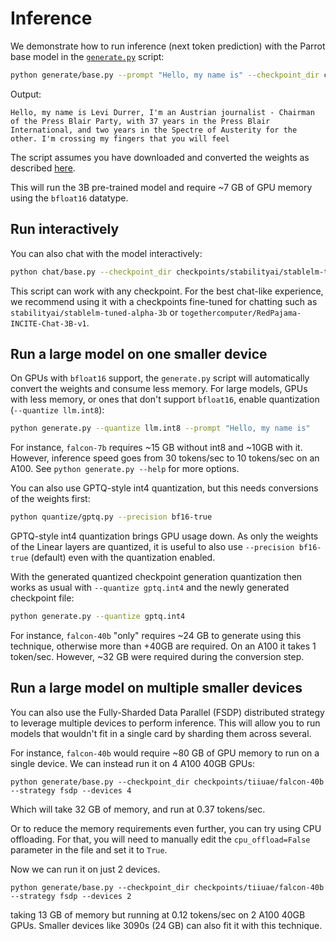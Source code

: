 # Inference

We demonstrate how to run inference (next token prediction) with the Parrot base model in the [`generate.py`](generate.py) script:

```bash
python generate/base.py --prompt "Hello, my name is" --checkpoint_dir checkpoints/stabilityai/stablelm-base-alpha-3b
```
Output:
```
Hello, my name is Levi Durrer, I'm an Austrian journalist - Chairman of the Press Blair Party, with 37 years in the Press Blair International, and two years in the Spectre of Austerity for the other. I'm crossing my fingers that you will feel
```

The script assumes you have downloaded and converted the weights as described [here](download_stablelm.md).

This will run the 3B pre-trained model and require ~7 GB of GPU memory using the `bfloat16` datatype.

## Run interactively

You can also chat with the model interactively:

```bash
python chat/base.py --checkpoint_dir checkpoints/stabilityai/stablelm-tuned-alpha-3b
```

This script can work with any checkpoint. For the best chat-like experience, we recommend using it with a checkpoints
fine-tuned for chatting such as `stabilityai/stablelm-tuned-alpha-3b` or `togethercomputer/RedPajama-INCITE-Chat-3B-v1`.

## Run a large model on one smaller device

On GPUs with `bfloat16` support, the `generate.py` script will automatically convert the weights and consume less memory.
For large models, GPUs with less memory, or ones that don't support `bfloat16`, enable quantization (`--quantize llm.int8`):

```bash
python generate.py --quantize llm.int8 --prompt "Hello, my name is"
```

For instance, `falcon-7b` requires ~15 GB without int8 and ~10GB with it. However, inference speed goes from 30 tokens/sec to 10 tokens/sec on an A100.
See `python generate.py --help` for more options.

You can also use GPTQ-style int4 quantization, but this needs conversions of the weights first:

```bash
python quantize/gptq.py --precision bf16-true
```

GPTQ-style int4 quantization brings GPU usage down. As only the weights of the Linear layers are quantized, it is useful to also use `--precision bf16-true` (default) even with the quantization enabled.

With the generated quantized checkpoint generation quantization then works as usual with `--quantize gptq.int4` and the newly generated checkpoint file:

```bash
python generate.py --quantize gptq.int4
```

For instance, `falcon-40b` "only" requires ~24 GB to generate using this technique, otherwise more than +40GB are required. On an A100 it takes 1 token/sec.
However, ~32 GB were required during the conversion step.

## Run a large model on multiple smaller devices

You can also use the Fully-Sharded Data Parallel (FSDP) distributed strategy to leverage multiple devices to perform inference. This will allow you to run models that wouldn't fit in a single card by sharding them across several.

For instance, `falcon-40b` would require ~80 GB of GPU memory to run on a single device. We can instead run it on 4 A100 40GB GPUs:

```shell
python generate/base.py --checkpoint_dir checkpoints/tiiuae/falcon-40b --strategy fsdp --devices 4
```

Which will take 32 GB of memory, and run at 0.37 tokens/sec.

Or to reduce the memory requirements even further, you can try using CPU offloading. For that, you will need to manually edit the `cpu_offload=False` parameter in the file and set it to `True`.

Now we can run it on just 2 devices.

```shell
python generate/base.py --checkpoint_dir checkpoints/tiiuae/falcon-40b --strategy fsdp --devices 2
```

taking 13 GB of memory but running at 0.12 tokens/sec on 2 A100 40GB GPUs.
Smaller devices like 3090s (24 GB) can also fit it with this technique.
